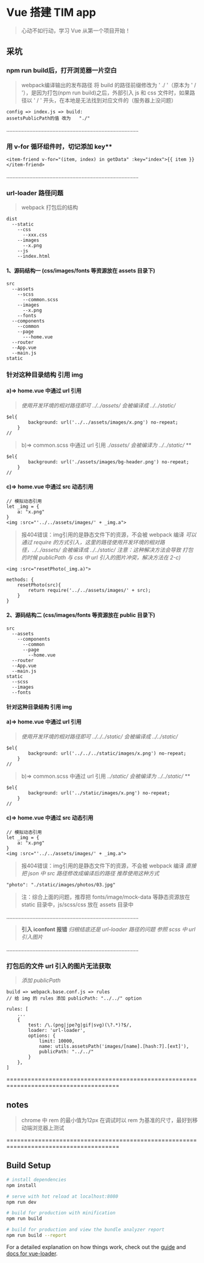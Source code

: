 # Vue 搭建 TIM app

> 心动不如行动，学习 Vue 从第一个项目开始！

## 采坑

### npm run build后，打开浏览器一片空白
> webpack编译输出的发布路径
> 将 build 的路径前缀修改为 ' ./ '（原本为 ' / '），是因为打包(npm run build)之后，外部引入 js 和 css 文件时，如果路径以 ' / ' 开头，在本地是无法找到对应文件的（服务器上没问题）
```
config => index.js => build:
assetsPublicPath的值 改为   "./"

```

......................................................................................

### 用 v-for 循环组件时，切记添加 key**
```
<item-friend v-for="(item, index) in getData" :key="index">{{ item }}</item-friend>
```

......................................................................................

### url-loader 路径问题
> webpack 打包后的结构
```
dist
  --static
    --css
      --xxx.css
    --images
      --x.png
    --js
	--index.html
```
#### 1、源码结构一 (css/images/fonts 等资源放在 assets 目录下)
```
src
  --assets
    --scss
      --common.scss
    --images
      --x.png
    --fonts
  --components
    --common
    --page
      ---home.vue
  --router
  --App.vue
  --main.js
static
```
### 针对这种目录结构 引用 img
#### a)=> home.vue 中通过 url 引用
> *使用开发环境的相对路径即可 ../../assets/ 会被编译成 ../../static/*
```
$el{
        background: url('../../assets/images/x.png') no-repeat;
    }
// 
```
> b)=> common.scss 中通过 url 引用
> *./assets/ 会被编译为 ../../static/*
> **
```
$el{
        background: url('./assets/images/bg-header.png') no-repeat;
    }
// 
```
#### c)=> home.vue 中通过 src 动态引用
```
// 模拟动态引用
let _img = {
	a: "x.png"
}
<img :src="'../../assets/images/' + _img.a">
```
> 报404错误：img引用的是静态文件下的资源，不会被 webpack 编译
> *可以通过 require 的方式引入，这里的路径使用开发环境的相对路径，../../assets/ 会被编译成 ../../static/*
> *注意：这种解决方法会导致 打包的时候 publicPath 与 css 中 url 引入的图片冲突，解决方法在 2-c)*
```
<img :src="resetPhoto(_img.a)">

methods: {
	resetPhoto(src){
		return require('../../assets/images/' + src);
	}
}
```

#### 2、源码结构二 (css/images/fonts 等资源放在 public 目录下)
```
src
  --assets
    --components
      --common
      --page
        --home.vue
  --router
  --App.vue
  --main.js
static
  --scss
  --images
  --fonts
```
#### 针对这种目录结构 引用 img
#### a)=> home.vue 中通过 url 引用
> *使用开发环境的相对路径即可 ../../../static/ 会被编译成 ../../static/*
```
$el{
        background: url('../../../static/images/x.png') no-repeat;
    }
// 
```
> b)=> common.scss 中通过 url 引用
> *../static/ 会被编译为 ../../static/*
> **
```
$el{
        background: url('../static/images/x.png') no-repeat;
    }
// 
```
#### c)=> home.vue 中通过 src 动态引用
```
// 模拟动态引用
let _img = {
	a: "x.png"
}
<img :src="'../../assets/images/' + _img.a">
```
> 报404错误：img引用的是静态文件下的资源，不会被 webpack 编译
> *直接把 json 中 src 路径修改成编译后的路径*
> *推荐使用这种方式*
```
"photo": "./static/images/photos/03.jpg"

```
> 注：综合上面的问题，推荐把 fonts/image/mock-data 等静态资源放在 static 目录中，js/scss/css 放在 assets 目录中

......................................................................................

> **引入 iconfont 报错**
> *归根结底还是 url-loader 路径的问题 参照 scss 中 url 引入图片*

......................................................................................

### 打包后的文件 url 引入的图片无法获取 
> *添加 publicPath*
```
build => webpack.base.conf.js => rules
// 给 img 的 rules 添加 publicPath: "../../" option

rules: [
	...
	{
		test: /\.(png|jpe?g|gif|svg)(\?.*)?$/,
		loader: 'url-loader',
		options: {
			limit: 10000,
			name: utils.assetsPath('images/[name].[hash:7].[ext]'),
			publicPath: "../../"
		}
	}, 
]

```


======================================================================================
## notes
> chrome 中 rem 的最小值为12px 
> 在调试时以 rem 为基准的尺寸，最好到移动端浏览器上测试

======================================================================================
## Build Setup

``` bash
# install dependencies
npm install

# serve with hot reload at localhost:8080
npm run dev

# build for production with minification
npm run build

# build for production and view the bundle analyzer report
npm run build --report

```

For a detailed explanation on how things work, check out the [guide](http://vuejs-templates.github.io/webpack/) and [docs for vue-loader](http://vuejs.github.io/vue-loader).
